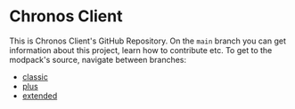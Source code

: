 # Chronos Client

This is Chronos Client's GitHub Repository. On the  `main` branch you can get information about this project, learn how to contribute etc.
To get to the modpack's source, navigate between branches:
- [classic](https://github.com/ubionexd/chronos-client/tree/classic)
- [plus](https://github.com/ubionexd/chronos-client/tree/plus)
- [extended](https://github.com/ubionexd/chronos-client/tree/extended)
